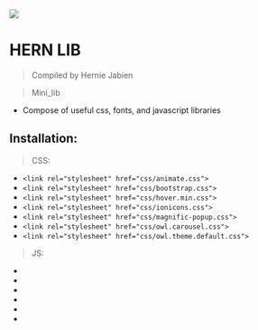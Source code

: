 <img src="https://www.k2bindia.com/wp-content/uploads/2013/03/bootstrap-1.jpg" />

# HERN LIB

> Compiled by Hernie Jabien

> Mini_lib
- Compose of useful css, fonts, and javascript libraries

## Installation:
> CSS:
- ```<link rel="stylesheet" href="css/animate.css">```
- ```<link rel="stylesheet" href="css/bootstrap.css">```
- ```<link rel="stylesheet" href="css/hover.min.css">```
- ```<link rel="stylesheet" href="css/ionicons.css">```
- ```<link rel="stylesheet" href="css/magnific-popup.css">```
- ```<link rel="stylesheet" href="css/owl.carousel.css">```
- ```<link rel="stylesheet" href="css/owl.theme.default.css">```
 
> JS:
- <script src="js/jquery.min.js"></script>
- <script src="js/bootstrap.min.js"></script>
- <script src="js/isotope.pkgd.min.js"></script>
- <script src="js/magnific-popup.min.js"></script>
- <script src="js/owl.carousel.min.js"></script>
- <script src="js/typed.js"></script>
